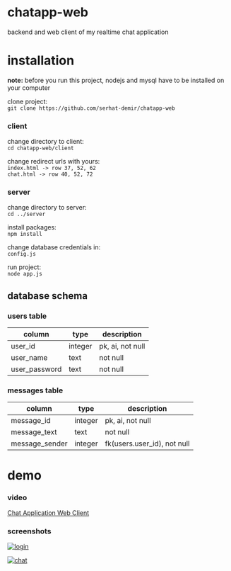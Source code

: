 # chatapp-web
backend and web client of my realtime chat application

# installation
**note:** before you run this project, nodejs and mysql have to be installed on your computer

clone project: <br/>
`git clone https://github.com/serhat-demir/chatapp-web`

### client
change directory to client: <br/>
`cd chatapp-web/client`

change redirect urls with yours: <br/>
`index.html -> row 37, 52, 62` <br/>
`chat.html -> row 40, 52, 72`

### server
change directory to server: <br/>
`cd ../server`

install packages: <br/>
`npm install`

change database credentials in: <br/>
`config.js`

run project: <br/>
`node app.js`

## database schema
### users table
| column | type | description |
| --- | --- | --- |
| user_id | integer | pk, ai, not null |
| user_name | text | not null |
| user_password | text | not null |

### messages table
| column | type | description |
| --- | --- | --- |
| message_id | integer | pk, ai, not null |
| message_text | text | not null |
| message_sender | integer | fk(users.user_id), not null |

# demo
### video
[Chat Application Web Client](https://www.youtube.com/watch?v=glGJ0DM7jEg "Chat Application Web Client")

### screenshots
[![login](https://img001.prntscr.com/file/img001/oR-ghWZ3Rdy9C5wfLwePGQ.png "login")](https://img001.prntscr.com/file/img001/oR-ghWZ3Rdy9C5wfLwePGQ.png "login")

[![chat](https://img001.prntscr.com/file/img001/U3s-kteITTGkdDLfD1n_Ng.png "chat")](https://img001.prntscr.com/file/img001/U3s-kteITTGkdDLfD1n_Ng.png "chat")
